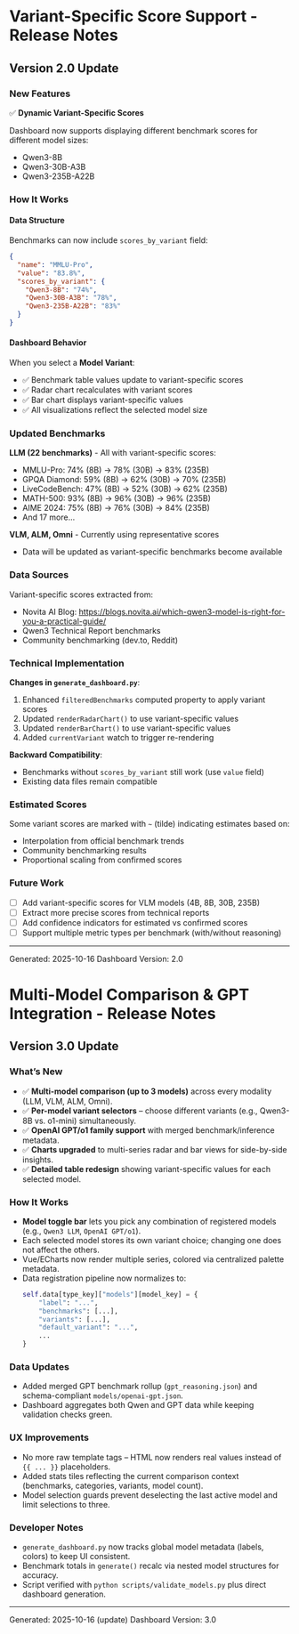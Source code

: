 # Variant-Specific Score Support - Release Notes

## Version 2.0 Update

### New Features

✅ **Dynamic Variant-Specific Scores**

Dashboard now supports displaying different benchmark scores for different model sizes:

- Qwen3-8B
- Qwen3-30B-A3B
- Qwen3-235B-A22B

### How It Works

#### Data Structure
Benchmarks can now include `scores_by_variant` field:

```json
{
  "name": "MMLU-Pro",
  "value": "83.8%",
  "scores_by_variant": {
    "Qwen3-8B": "74%",
    "Qwen3-30B-A3B": "78%",
    "Qwen3-235B-A22B": "83%"
  }
}
```

#### Dashboard Behavior

When you select a **Model Variant**:
- ✅ Benchmark table values update to variant-specific scores
- ✅ Radar chart recalculates with variant scores
- ✅ Bar chart displays variant-specific values
- ✅ All visualizations reflect the selected model size

### Updated Benchmarks

**LLM (22 benchmarks)** - All with variant-specific scores:
- MMLU-Pro: 74% (8B) → 78% (30B) → 83% (235B)
- GPQA Diamond: 59% (8B) → 62% (30B) → 70% (235B)
- LiveCodeBench: 47% (8B) → 52% (30B) → 62% (235B)
- MATH-500: 93% (8B) → 96% (30B) → 96% (235B)
- AIME 2024: 75% (8B) → 76% (30B) → 84% (235B)
- And 17 more...

**VLM, ALM, Omni** - Currently using representative scores
- Data will be updated as variant-specific benchmarks become available

### Data Sources

Variant-specific scores extracted from:
- Novita AI Blog: https://blogs.novita.ai/which-qwen3-model-is-right-for-you-a-practical-guide/
- Qwen3 Technical Report benchmarks
- Community benchmarking (dev.to, Reddit)

### Technical Implementation

**Changes in `generate_dashboard.py`**:
1. Enhanced `filteredBenchmarks` computed property to apply variant scores
2. Updated `renderRadarChart()` to use variant-specific values
3. Updated `renderBarChart()` to use variant-specific values
4. Added `currentVariant` watch to trigger re-rendering

**Backward Compatibility**:
- Benchmarks without `scores_by_variant` still work (use `value` field)
- Existing data files remain compatible

### Estimated Scores

Some variant scores are marked with `~` (tilde) indicating estimates based on:
- Interpolation from official benchmark trends
- Community benchmarking results
- Proportional scaling from confirmed scores

### Future Work

- [ ] Add variant-specific scores for VLM models (4B, 8B, 30B, 235B)
- [ ] Extract more precise scores from technical reports
- [ ] Add confidence indicators for estimated vs confirmed scores
- [ ] Support multiple metric types per benchmark (with/without reasoning)

---

Generated: 2025-10-16
Dashboard Version: 2.0

# Multi-Model Comparison & GPT Integration - Release Notes

## Version 3.0 Update

### What’s New

- ✅ **Multi-model comparison (up to 3 models)** across every modality (LLM, VLM, ALM, Omni).
- ✅ **Per-model variant selectors** – choose different variants (e.g., Qwen3-8B vs. o1-mini) simultaneously.
- ✅ **OpenAI GPT/o1 family support** with merged benchmark/inference metadata.
- ✅ **Charts upgraded** to multi-series radar and bar views for side-by-side insights.
- ✅ **Detailed table redesign** showing variant-specific values for each selected model.

### How It Works

- **Model toggle bar** lets you pick any combination of registered models (e.g., `Qwen3 LLM`, `OpenAI GPT/o1`).
- Each selected model stores its own variant choice; changing one does not affect the others.
- Vue/ECharts now render multiple series, colored via centralized palette metadata.
- Data registration pipeline now normalizes to:
  ```python
  self.data[type_key]["models"][model_key] = {
      "label": "...",
      "benchmarks": [...],
      "variants": [...],
      "default_variant": "...",
      ...
  }
  ```

### Data Updates

- Added merged GPT benchmark rollup (`gpt_reasoning.json`) and schema-compliant `models/openai-gpt.json`.
- Dashboard aggregates both Qwen and GPT data while keeping validation checks green.

### UX Improvements

- No more raw template tags – HTML now renders real values instead of `{{ ... }}` placeholders.
- Added stats tiles reflecting the current comparison context (benchmarks, categories, variants, model count).
- Model selection guards prevent deselecting the last active model and limit selections to three.

### Developer Notes

- `generate_dashboard.py` now tracks global model metadata (labels, colors) to keep UI consistent.
- Benchmark totals in `generate()` recalc via nested model structures for accuracy.
- Script verified with `python scripts/validate_models.py` plus direct dashboard generation.

---

Generated: 2025-10-16 (update)
Dashboard Version: 3.0
